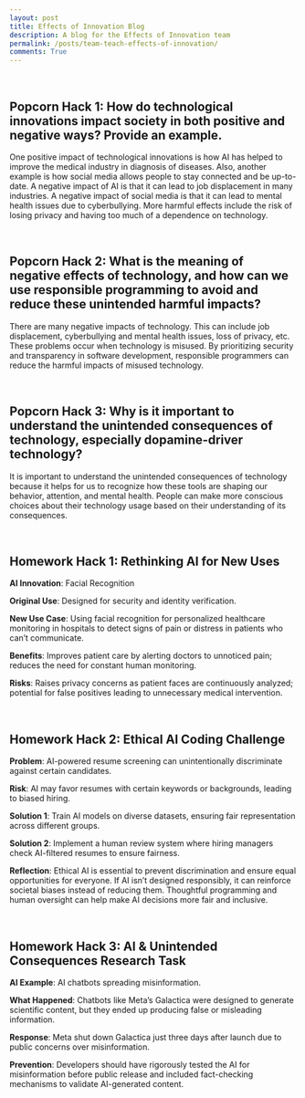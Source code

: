 ```yaml
---
layout: post
title: Effects of Innovation Blog
description: A blog for the Effects of Innovation team
permalink: /posts/team-teach-effects-of-innovation/
comments: True
---
```


<br>

## Popcorn Hack 1: How do technological innovations impact society in both positive and negative ways? Provide an example.

One positive impact of technological innovations is how AI has helped to improve the medical industry in diagnosis of diseases. Also, another example is how social media allows people to stay connected and be up-to-date. A negative impact of AI is that it can lead to job displacement in many industries. A negative impact of social media is that it can lead to mental health issues due to cyberbullying. More harmful effects include the risk of losing privacy and having too much of a dependence on technology.

<br>

## Popcorn Hack 2: What is the meaning of negative effects of technology, and how can we use responsible programming to avoid and reduce these unintended harmful impacts?

There are many negative impacts of technology. This can include job displacement, cyberbullying and mental health issues, loss of privacy, etc. These problems occur when technology is misused. By prioritizing security and transparency in software development, responsible programmers can reduce the harmful impacts of misused technology.

<br>

## Popcorn Hack 3: Why is it important to understand the unintended consequences of technology, especially dopamine-driver technology?

It is important to understand the unintended consequences of technology because it helps for us to recognize how these tools are shaping our behavior, attention, and mental health. People can make more conscious choices about their technology usage based on their understanding of its consequences.

<br>

## Homework Hack 1: Rethinking AI for New Uses

**AI Innovation**: Facial Recognition

**Original Use**: Designed for security and identity verification.

**New Use Case**: Using facial recognition for personalized healthcare monitoring in hospitals to detect signs of pain or distress in patients who can’t communicate.

**Benefits**: Improves patient care by alerting doctors to unnoticed pain; reduces the need for constant human monitoring.

**Risks**: Raises privacy concerns as patient faces are continuously analyzed; potential for false positives leading to unnecessary medical intervention.

<br>

## Homework Hack 2: Ethical AI Coding Challenge

**Problem**: AI-powered resume screening can unintentionally discriminate against certain candidates.

**Risk**: AI may favor resumes with certain keywords or backgrounds, leading to biased hiring.

**Solution 1**: Train AI models on diverse datasets, ensuring fair representation across different groups.

**Solution 2**: Implement a human review system where hiring managers check AI-filtered resumes to ensure fairness.

**Reflection**: Ethical AI is essential to prevent discrimination and ensure equal opportunities for everyone. If AI isn’t designed responsibly, it can reinforce societal biases instead of reducing them. Thoughtful programming and human oversight can help make AI decisions more fair and inclusive.

<br>

## Homework Hack 3: AI & Unintended Consequences Research Task

**AI Example**: AI chatbots spreading misinformation.

**What Happened**: Chatbots like Meta’s Galactica were designed to generate scientific content, but they ended up producing false or misleading information.

**Response**: Meta shut down Galactica just three days after launch due to public concerns over misinformation.

**Prevention**: Developers should have rigorously tested the AI for misinformation before public release and included fact-checking mechanisms to validate AI-generated content.
